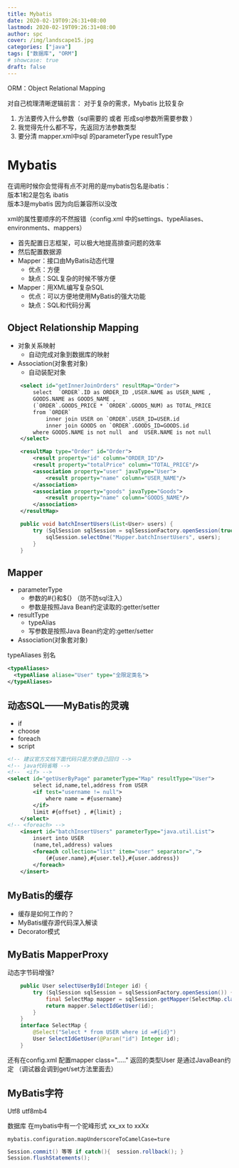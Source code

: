 ```yaml
---
title: Mybatis
date: 2020-02-19T09:26:31+08:00
lastmod: 2020-02-19T09:26:31+08:00
author: spc
cover: /img/landscape15.jpg
categories: ["java"]
tags: ["数据库", "ORM"]
# showcase: true
draft: false
---
```


ORM：Object Relational Mapping

<!--more-->

对自己梳理清晰逻辑前言：
对于复杂的需求，Mybatis 比较复杂 
1. 方法要传入什么参数（sql需要的 或者 形成sql参数所需要参数 ）
2. 我觉得先什么都不写，先返回方法参数类型
3. 要分清 mapper.xml中sql 的parameterType resultType

# Mybatis
在调用时候你会觉得有点不对用的是mybatis包名是ibatis：  
版本1和2是包名 ibatis   
版本3是mybatis 因为向后兼容所以没改

xml的属性要顺序的不然报错（config.xml 中的settings、typeAliases、environments、mappers）

* ⾸先配置⽇志框架，可以极⼤地提⾼排查问题的效率
* 然后配置数据源
* Mapper：接⼝由MyBatis动态代理
  * 优点：⽅便
  * 缺点：SQL复杂的时候不够⽅便
* Mapper：⽤XML编写复杂SQL
  * 优点：可以⽅便地使⽤MyBatis的强⼤功能
  * 缺点：SQL和代码分离

## Object Relationship Mapping
* 对象关系映射
  * ⾃动完成对象到数据库的映射
* Association(对象套对象)
  * ⾃动装配对象

```xml
    <select id="getInnerJoinOrders" resultMap="Order">
        select  `ORDER`.ID as ORDER_ID ,USER.NAME as USER_NAME ,
        GOODS.NAME as GOODS_NAME ,
        (`ORDER`.GOODS_PRICE * `ORDER`.GOODS_NUM) as TOTAL_PRICE
        from `ORDER`
            inner join USER on `ORDER`.USER_ID=USER.id
            inner join GOODS on `ORDER`.GOODS_ID=GOODS.id
        where GOODS.NAME is not null  and  USER.NAME is not null
    </select>

    <resultMap type="Order" id="Order">
        <result property="id" column="ORDER_ID"/>
        <result property="totalPrice" column="TOTAL_PRICE"/>
        <association property="user" javaType="User">
            <result property="name" column="USER_NAME"/>
        </association>
        <association property="goods" javaType="Goods">
            <result property="name" column="GOODS_NAME"/>
        </association>
    </resultMap>
```
```java
    public void batchInsertUsers(List<User> users) {
        try (SqlSession sqlSession = sqlSessionFactory.openSession(true)) {
            sqlSession.selectOne("Mapper.batchInsertUsers", users);
        }
    }
```


## Mapper
* parameterType
  * 参数的#{}和${}  （防不防sql注入）
  * 参数是按照Java Bean约定读取的:getter/setter
* resultType
  * typeAlias
  * 写参数是按照Java Bean约定的:getter/setter
* Association(对象套对象)

typeAliases 别名
```xml
<typeAliases>
  <typeAliase aliase="User" type="全限定类名">
</typeAliases>
```

## 动态SQL——MyBatis的灵魂
* if
* choose
* foreach
* script

```xml
<!-- 建议官方文档下面代码只是方便自己回归 -->
<!-- java代码省略 -->
<!--  <if> -->
<select id="getUserByPage" parameterType="Map" resultType="User">
        select id,name,tel,address from USER
        <if test="username != null">
            where name = #{username}
        </if>
        limit #{offset} , #{limit} ;
    </select>
<!-- <foreach> -->
    <insert id="batchInsertUsers" parameterType="java.util.List">
        insert into USER
        (name,tel,address) values
        <foreach collection="list" item="user" separator=",">
            (#{user.name},#{user.tel},#{user.address})
        </foreach>
    </insert>
```

## MyBatis的缓存
* 缓存是如何⼯作的？
* MyBatis缓存源代码深⼊解读
* Decorator模式

## MyBatis MapperProxy
动态字节码增强?
```java
    public User selectUserById(Integer id) {
        try (SqlSession sqlSession = sqlSessionFactory.openSession()) {
            final SelectMap mapper = sqlSession.getMapper(SelectMap.class);
            return mapper.SelectIdGetUser(id);
        }
    }
    interface SelectMap {
        @Select("Select * from USER where id =#{id}")
        User SelectIdGetUser(@Param("id") Integer id);
    }
```
还有在config.xml 配置mapper class="....."
返回的类型User 是通过JavaBean约定  （调试器会调到get/set方法里面去）

## MyBatis字符
Utf8 utf8mb4

数据库 在mybatis中有一个驼峰形式 xx_xx to xxXx  
```propertiesd
mybatis.configuration.mapUnderscoreToCamelCase=ture
```


```java
Session.commit() 等等 if catch(){  session.rollback(); }
Session.flushStatements();
```